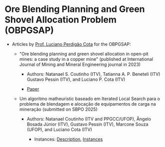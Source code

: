 # Ore Blending Planning and Green Shovel Allocation Problem (OBPGSAP)

- Articles by [Prof. Luciano Perdigão Cota](https://lucianocota.github.io) for the OBPGSAP:

  - "Ore blending planning and green shovel allocation in open-pit mines: a case study in a copper mine" (published at International Journal of Mining and Mineral Engineering journal in 2023)

    - Authors: Natanael S. Coutinho (ITV), Tatianna A. P. Beneteli (ITV) Gustavo Pessin (ITV), and Luciano P. Cota (ITV)
      
    - [Paper](https://www.inderscienceonline.com/doi/abs/10.1504/IJMME.2023.133648)

  - Um algoritmo matheuristic baseado em Iterated Local Search para o problema de blendagem e alocação de equipamentos de carga na mineração (submitted on SBPO 2025)
 
    - Authors: Natanael Coutinho (ITV and PPGCC/UFOP), Ângelo Bosada Júnior (ITV), Gustavo Pessin (ITV), Marcone Souza (UFOP), and Luciano Cota (ITV)   
      
      - Instances: [Description](./files/SupplementaryMaterials_Instances.pdf), [Instances](./instances/)
